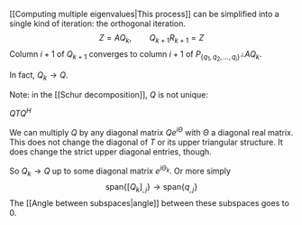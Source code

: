 [[Computing multiple eigenvalues|This process]] can be simplified into a single kind of iteration: the orthogonal iteration.
$$
Z = A Q_k, \qquad
Q_{k+1} R_{k+1} = Z
$$
Column $i+1$ of $Q_{k+1}$ converges to column $i+1$ of $P_{ \{q_1,q_2,\dots, q_i\}^\perp } A Q_k$.

In fact, $Q_k \to Q$.

Note: in the [[Schur decomposition]], $Q$ is not unique:

$Q T Q^H$

We can multiply $Q$ by any diagonal matrix $Q e^{i \Theta}$ with $\Theta$ a diagonal real matrix. This does not change the diagonal of $T$ or its upper triangular structure. It does change the strict upper diagonal entries, though.

So $Q_k \to Q$ up to some diagonal matrix $e^{i \Theta_k}$. Or more simply
$$
\text{span}{\{[Q_k]_{,j}\}} \to \text{span}{\{q_{,j}\}}
$$
The [[Angle between subspaces|angle]] between these subspaces goes to 0.